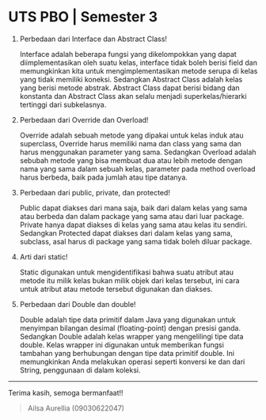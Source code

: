 # UTS PBO | Semester 3

1. Perbedaan dari Interface dan Abstract Class!
   
   Interface adalah beberapa fungsi yang dikelompokkan yang dapat
diimplementasikan oleh suatu kelas, interface tidak boleh berisi field dan 
memungkinkan kita untuk mengimplementasikan metode serupa di kelas yang tidak 
memiliki koneksi. Sedangkan Abstract Class adalah kelas yang berisi metode abstrak. 
Abstract Class dapat berisi bidang dan konstanta dan Abstract Class akan selalu 
menjadi superkelas/hierarki tertinggi dari subkelasnya.

2. Perbedaan dari Override dan Overload!
   
   Override adalah sebuah metode yang dipakai untuk kelas induk atau superclass, 
Override harus memiliki nama dan class yang sama dan harus menggunakan 
parameter yang sama. Sedangkan Overload adalah sebubah metode yang bisa 
membuat dua atau lebih metode dengan nama yang sama dalam sebuah kelas,
parameter pada method overload harus berbeda, baik pada jumlah atau tipe datanya.

3. Perbedaan dari public, private, dan protected!
   
   Public dapat diakses dari mana saja, baik dari dalam kelas yang sama atau 
berbeda dan dalam package yang sama atau dari luar package. Private hanya dapat 
diakses di kelas yang sama atau kelas itu sendiri. Sedangkan Protected dapat diakses
dari dalam kelas yang sama, subclass, asal harus di package yang sama tidak boleh 
diluar package.

4. Arti dari static!
   
   Static digunakan untuk mengidentifikasi bahwa suatu atribut atau metode itu milik 
kelas bukan milik objek dari kelas tersebut, ini cara untuk atribut atau metode tersebut 
digunakan dan diakses.

5. Perbedaan dari Double dan double!
   
   Double adalah tipe data primitif dalam Java yang digunakan untuk menyimpan 
bilangan desimal (floating-point) dengan presisi ganda. Sedangkan Double adalah 
kelas wrapper yang mengelilingi tipe data double. Kelas wrapper ini digunakan untuk 
memberikan fungsi tambahan yang berhubungan dengan tipe data primitif double. Ini 
memungkinkan Anda melakukan operasi seperti konversi ke dan dari String, 
penggunaan di dalam koleksi.


***
Terima kasih, semoga bermanfaat!!
> Ailsa Aurellia (09030622047)
